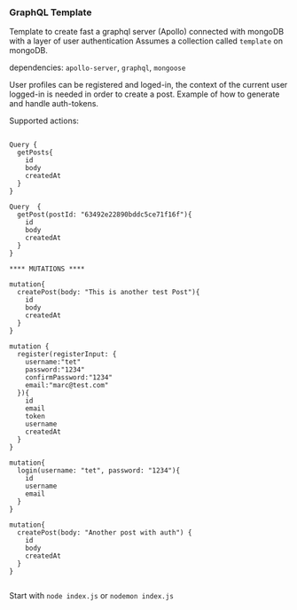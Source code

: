 ### GraphQL Template

Template to create fast a graphql server (Apollo) connected with mongoDB with a layer of user authentication
Assumes a collection called `template` on mongoDB.

dependencies: `apollo-server`,  `graphql`,  `mongoose`

User profiles can be registered and loged-in, the context of the current user logged-in is needed in order to create a post.
Example of how to generate and handle auth-tokens.

Supported actions:

````

Query {
  getPosts{
    id
    body
    createdAt
  }
}

Query  {
  getPost(postId: "63492e22890bddc5ce71f16f"){
    id
    body
    createdAt
  }
}

**** MUTATIONS ****

mutation{
  createPost(body: "This is another test Post"){
    id
    body 
    createdAt
  }
}

mutation {
  register(registerInput: {
    username:"tet"
    password:"1234"
    confirmPassword:"1234"
    email:"marc@test.com"
  }){
    id 
    email 
    token 
    username 
    createdAt
  }
}

mutation{
  login(username: "tet", password: "1234"){
    id
    username
    email
  }
}

mutation{
  createPost(body: "Another post with auth") {
    id
    body 
    createdAt
  }
}


````

Start with `node index.js` or `nodemon index.js`

